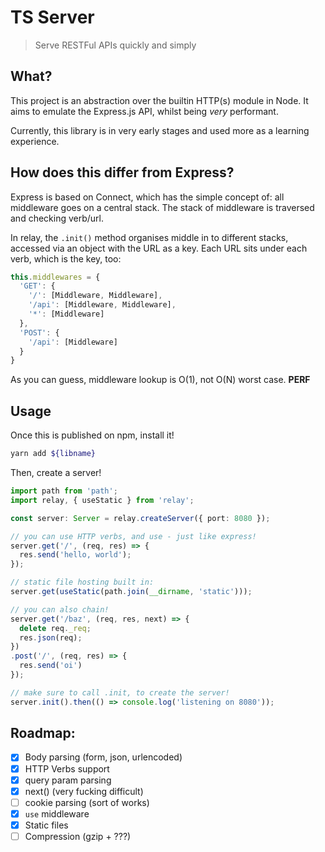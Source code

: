 # TS Server
> Serve RESTFul APIs quickly and simply

## What?
This project is an abstraction over the builtin HTTP(s) module in Node. It aims to emulate the Express.js API, whilst being *very* performant.

Currently, this library is in very early stages and used more as a learning experience.

## How does this differ from Express?
Express is based on Connect, which has the simple concept of: all middleware goes on a central stack. The stack of middleware is traversed and checking verb/url.

In relay, the `.init()` method organises middle in to different stacks, accessed via an object with the URL as a key. Each URL sits under each verb, which is the key, too:

```js
this.middlewares = {
  'GET': {
    '/': [Middleware, Middleware],
    '/api': [Middleware, Middleware],
    '*': [Middleware]
  },
  'POST': {
    '/api': [Middleware]
  }
}
```

As you can guess, middleware lookup is O(1), not O(N) worst case. **PERF**

## Usage
Once this is published on npm, install it!

```zsh
yarn add ${libname}
```

Then, create a server!

```ts
import path from 'path';
import relay, { useStatic } from 'relay';

const server: Server = relay.createServer({ port: 8080 });

// you can use HTTP verbs, and use - just like express!
server.get('/', (req, res) => {
  res.send('hello, world');
});

// static file hosting built in:
server.get(useStatic(path.join(__dirname, 'static')));

// you can also chain!
server.get('/baz', (req, res, next) => {
  delete req._req;
  res.json(req);
})
.post('/', (req, res) => {
  res.send('oi')
});

// make sure to call .init, to create the server!
server.init().then(() => console.log('listening on 8080'));
```

## Roadmap:
- [x] Body parsing (form, json, urlencoded)
- [x] HTTP Verbs support
- [x] query param parsing
- [x] next() (very fucking difficult)
- [ ] cookie parsing (sort of works)
- [x] `use` middleware
- [x] Static files
- [ ] Compression (gzip + ???)